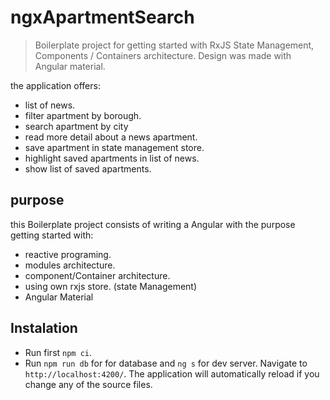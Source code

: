 # ngxApartmentSearch

> Boilerplate project for getting started with RxJS State Management,  Components / Containers architecture. Design was made with Angular material.

the application offers:
- list of news.
- filter apartment by borough.
- search apartment by city
- read more detail about a news apartment.
- save apartment in state management store.
- highlight saved apartments in list of news.
- show list of saved apartments.

## purpose

this Boilerplate project consists of writing a Angular with the purpose getting started with:
- reactive programing. 
- modules architecture.
- component/Container architecture.
- using own rxjs store. (state Management)
- Angular Material


## Instalation

- Run first `npm ci`.
- Run `npm run db` for for database and `ng s` for dev server. Navigate to `http://localhost:4200/`.
  The application will automatically reload if you change any of the source files.
